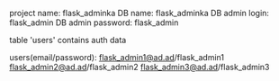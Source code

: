 project name: flask_adminka
DB name: flask_adminka
DB admin login: flask_admin
DB admin password: flask_admin

table 'users' contains auth data

users(email/password):
flask_admin1@ad.ad/flask_admin1
flask_admin2@ad.ad/flask_admin2
flask_admin3@ad.ad/flask_admin3



